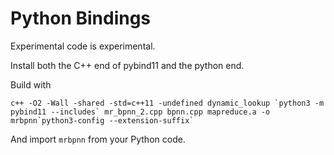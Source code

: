 # Python Bindings
Experimental code is experimental.

Install both the C++ end of pybind11 and the python end.

Build with
```
c++ -O2 -Wall -shared -std=c++11 -undefined dynamic_lookup `python3 -m pybind11 --includes` mr_bpnn_2.cpp bpnn.cpp mapreduce.a -o mrbpnn`python3-config --extension-suffix`
```

And import `mrbpnn` from your Python code.
